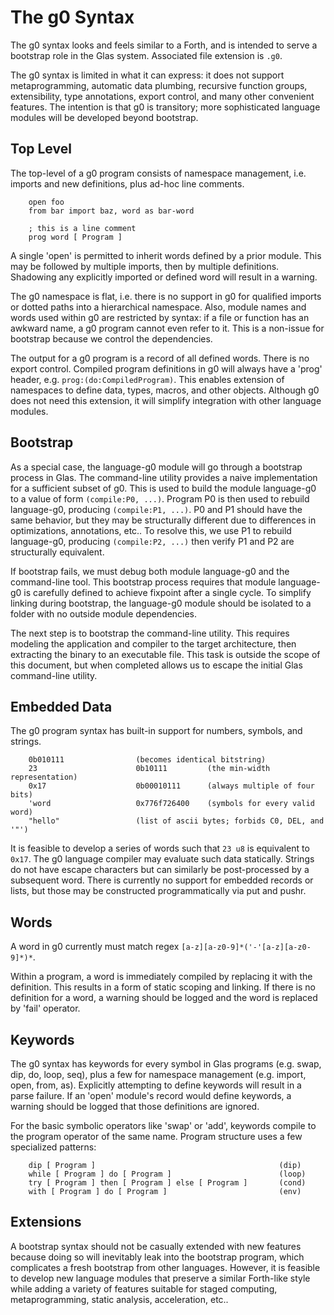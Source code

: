 # The g0 Syntax

The g0 syntax looks and feels similar to a Forth, and is intended to serve a bootstrap role in the Glas system. Associated file extension is `.g0`. 

The g0 syntax is limited in what it can express: it does not support metaprogramming, automatic data plumbing, recursive function groups, extensibility, type annotations, export control, and many other convenient features. The intention is that g0 is transitory; more sophisticated language modules will be developed beyond bootstrap.

## Top Level

The top-level of a g0 program consists of namespace management, i.e. imports and new definitions, plus ad-hoc  line comments.

        open foo
        from bar import baz, word as bar-word

        ; this is a line comment
        prog word [ Program ]

A single 'open' is permitted to inherit words defined by a prior module. This may be followed by multiple imports, then by multiple definitions. Shadowing any explicitly imported or defined word will result in a warning.

The g0 namespace is flat, i.e. there is no support in g0 for qualified imports or dotted paths into a hierarchical namespace. Also, module names and words used within g0 are restricted by syntax: if a file or function has an awkward name, a g0 program cannot even refer to it. This is a non-issue for bootstrap because we control the dependencies.

The output for a g0 program is a record of all defined words. There is no export control. Compiled program definitions in g0 will always have a 'prog' header, e.g. `prog:(do:CompiledProgram)`. This enables extension of namespaces to define data, types, macros, and other objects. Although g0 does not need this extension, it will simplify integration with other language modules.

## Bootstrap 

As a special case, the language-g0 module will go through a bootstrap process in Glas. The command-line utility provides a naive implementation for a sufficient subset of g0. This is used to build the module language-g0 to a value of form `(compile:P0, ...)`. Program P0 is then used to rebuild language-g0, producing `(compile:P1, ...)`. P0 and P1 should have the same behavior, but they may be structurally different due to differences in optimizations, annotations, etc.. To resolve this, we use P1 to rebuild language-g0, producing `(compile:P2, ...)` then verify P1 and P2 are structurally equivalent.

If bootstrap fails, we must debug both module language-g0 and the command-line tool. This bootstrap process requires that module language-g0 is carefully defined to achieve fixpoint after a single cycle. To simplify linking during bootstrap, the language-g0 module should be isolated to a folder with no outside module dependencies.

The next step is to bootstrap the command-line utility. This requires modeling the application and compiler to the target architecture, then extracting the binary to an executable file. This task is outside the scope of this document, but when completed allows us to escape the initial Glas command-line utility.

## Embedded Data

The g0 program syntax has built-in support for numbers, symbols, and strings.

        0b010111                (becomes identical bitstring)
        23                      0b10111         (the min-width representation)
        0x17                    0b00010111      (always multiple of four bits)
        'word                   0x776f726400    (symbols for every valid word)
        "hello"                 (list of ascii bytes; forbids C0, DEL, and '"')

It is feasible to develop a series of words such that `23 u8` is equivalent to `0x17`. The g0 language compiler may evaluate such data statically. Strings do not have escape characters but can similarly be post-processed by a subsequent word. There is currently no support for embedded records or lists, but those may be constructed programmatically via put and pushr.

## Words

A word in g0 currently must match regex `[a-z][a-z0-9]*('-'[a-z][a-z0-9]*)*`.

Within a program, a word is immediately compiled by replacing it with the definition. This results in a form of static scoping and linking. If there is no definition for a word, a warning should be logged and the word is replaced by 'fail' operator.

## Keywords

The g0 syntax has keywords for every symbol in Glas programs (e.g. swap, dip, do, loop, seq), plus a few for namespace management (e.g. import, open, from, as). Explicitly attempting to define keywords will result in a parse failure. If an 'open' module's record would define keywords, a warning should be logged that those definitions are ignored.

For the basic symbolic operators like 'swap' or 'add', keywords compile to the program operator of the same name. Program structure uses a few specialized patterns:

        dip [ Program ]                                         (dip)
        while [ Program ] do [ Program ]                        (loop)
        try [ Program ] then [ Program ] else [ Program ]       (cond)
        with [ Program ] do [ Program ]                         (env)

## Extensions

A bootstrap syntax should not be casually extended with new features because doing so will inevitably leak into the bootstrap program, which complicates a fresh bootstrap from other languages. However, it is feasible to develop new language modules that preserve a similar Forth-like style while adding a variety of features suitable for staged computing, metaprogramming, static analysis, acceleration, etc..
